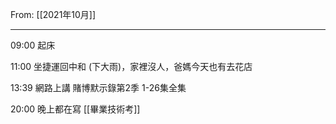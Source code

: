From: [[2021年10月]]

---

09:00 起床

11:00 坐捷運回中和 (下大雨)，家裡沒人，爸媽今天也有去花店

13:39 網路上講 賭博默示錄第2季 1-26集全集

20:00 晚上都在寫 [[畢業技術考]]

